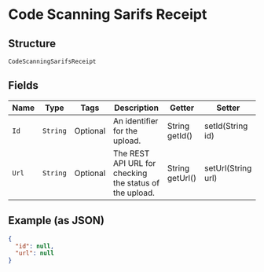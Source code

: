 
# Code Scanning Sarifs Receipt

## Structure

`CodeScanningSarifsReceipt`

## Fields

| Name | Type | Tags | Description | Getter | Setter |
|  --- | --- | --- | --- | --- | --- |
| `Id` | `String` | Optional | An identifier for the upload. | String getId() | setId(String id) |
| `Url` | `String` | Optional | The REST API URL for checking the status of the upload. | String getUrl() | setUrl(String url) |

## Example (as JSON)

```json
{
  "id": null,
  "url": null
}
```


